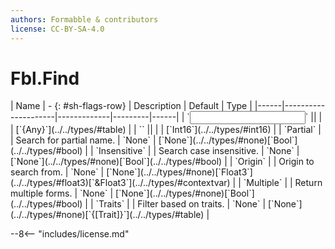 ```yaml
---
authors: Formabble & contributors
license: CC-BY-SA-4.0
---
```



# Fbl.Find

<div class="sh-parameters" markdown="1">
| Name | - {: #sh-flags-row} | Description | Default | Type |
|------|---------------------|-------------|---------|------|
| `<input>` || | | [`{Any}`](../../types/#table) |
| `<output>` || | | [`Int16`](../../types/#int16) |
| `Partial` |  | Search for partial name. | `None` | [`None`](../../types/#none)[`Bool`](../../types/#bool) |
| `Insensitive` |  | Search case insensitive. | `None` | [`None`](../../types/#none)[`Bool`](../../types/#bool) |
| `Origin` |  | Origin to search from. | `None` | [`None`](../../types/#none)[`Float3`](../../types/#float3)[`&Float3`](../../types/#contextvar) |
| `Multiple` |  | Return multiple forms. | `None` | [`None`](../../types/#none)[`Bool`](../../types/#bool) |
| `Traits` |  | Filter based on traits. | `None` | [`None`](../../types/#none)[`{[Trait]}`](../../types/#table) |

</div>



--8<-- "includes/license.md"

